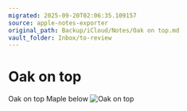 ```yaml
---
migrated: 2025-09-20T02:06:35.109157
source: apple-notes-exporter
original_path: Backup/iCloud/Notes/Oak on top.md
vault_folder: Inbox/to-review
---
```

# Oak on top

Oak on top 
Maple below 
![Oak on top](images/Oak%20on%20top.jpeg)

